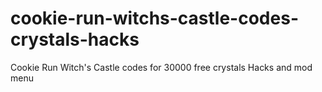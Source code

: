 # cookie-run-witchs-castle-codes-crystals-hacks
Cookie Run Witch's Castle codes for 30000 free crystals Hacks and mod menu
